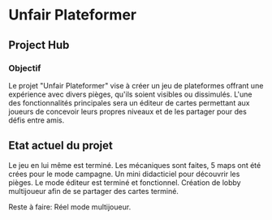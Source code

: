 # Unfair Plateformer
## Project Hub

### Objectif
Le projet "Unfair Plateformer" vise à créer un jeu de plateformes offrant une expérience avec divers pièges, qu'ils soient visibles ou dissimulés. L'une des fonctionnalités principales sera un éditeur de cartes permettant aux joueurs de concevoir leurs propres niveaux et de les partager pour des défis entre amis.

## Etat actuel du projet
Le jeu en lui même est terminé. Les mécaniques sont faites, 5 maps ont été crées pour le mode campagne. Un mini didacticiel pour découvrir les pièges. Le mode éditeur est terminé et fonctionnel. Création de lobby multijoueur afin de se partager des cartes terminé.

Reste à faire: Réel mode multijoueur.
